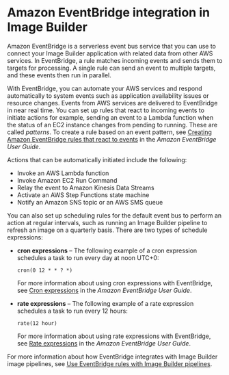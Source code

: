 # Amazon EventBridge integration in Image Builder<a name="integ-eventbridge"></a>

Amazon EventBridge is a serverless event bus service that you can use to connect your Image Builder application with related data from other AWS services\. In EventBridge, a rule matches incoming events and sends them to targets for processing\. A single rule can send an event to multiple targets, and these events then run in parallel\.

With EventBridge, you can automate your AWS services and respond automatically to system events such as application availability issues or resource changes\. Events from AWS services are delivered to EventBridge in near real time\. You can set up rules that react to incoming events to initiate actions for example, sending an event to a Lambda function when the status of an EC2 instance changes from pending to running\. These are called *patterns*\. To create a rule based on an event pattern, see [Creating Amazon EventBridge rules that react to events](https://docs.aws.amazon.com/eventbridge/latest/userguide/eb-create-rule.html) in the *Amazon EventBridge User Guide*\.

Actions that can be automatically initiated include the following:
+ Invoke an AWS Lambda function
+ Invoke Amazon EC2 Run Command
+ Relay the event to Amazon Kinesis Data Streams
+ Activate an AWS Step Functions state machine
+ Notify an Amazon SNS topic or an AWS SMS queue

You can also set up scheduling rules for the default event bus to perform an action at regular intervals, such as running an Image Builder pipeline to refresh an image on a quarterly basis\. There are two types of schedule expressions:
+ **cron expressions** – The following example of a cron expression schedules a task to run every day at noon UTC\+0:

  `cron(0 12 * * ? *)`

  For more information about using cron expressions with EventBridge, see [Cron expressions](https://docs.aws.amazon.com/eventbridge/latest/userguide/eb-create-rule-schedule.html#eb-cron-expressions) in the *Amazon EventBridge User Guide*\.
+ **rate expressions** – The following example of a rate expression schedules a task to run every 12 hours:

  `rate(12 hour)`

  For more information about using rate expressions with EventBridge, see [Rate expressions](https://docs.aws.amazon.com/eventbridge/latest/userguide/eb-create-rule-schedule.html#eb-rate-expressions) in the *Amazon EventBridge User Guide*\.

For more information about how EventBridge integrates with Image Builder image pipelines, see [Use EventBridge rules with Image Builder pipelines](ev-rules-for-pipeline.md)\.